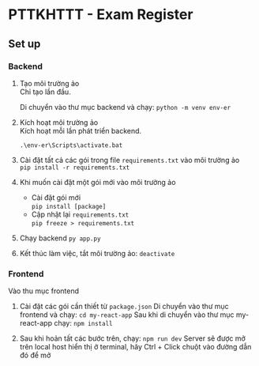 # PTTKHTTT - Exam Register

## Set up

### Backend

1. Tạo môi trường ảo  
   Chỉ tạo lần đầu.

   Di chuyển vào thư mục backend và chạy:
   `python -m venv env-er`

2. Kích hoạt môi trường ảo  
   Kích hoạt mỗi lần phát triển backend.
   
   `.\env-er\Scripts\activate.bat`  

4. Cài đặt tất cả các gói trong file `requirements.txt` vào môi trường ảo  
   `pip install -r requirements.txt`  

5. Khi muốn cài đặt một gói mới vào môi trường ảo
   - Cài đặt gói mới  
     `pip install [package]`
   - Cập nhật lại `requirements.txt`  
     `pip freeze > requirements.txt`  

6. Chạy backend
   `py app.py`

7. Kết thúc làm việc, tắt môi trường ảo:
   `deactivate`


### Frontend
Vào thu mục frontend
1. Cài đặt các gói cần thiết từ `package.json` 
   Di chuyển vào thư mục frontend và chạy:
   `cd my-react-app`
   Sau khi di chuyển vào thư mục my-react-app chạy:
   `npm install`  

2. Sau khi hoản tất các bước trên, chạy:
   `npm run dev`
   Server sẽ được mở trên local host hiển thị ở terminal, hãy Ctrl + Click chuột vào đường dẫn đó để mở
